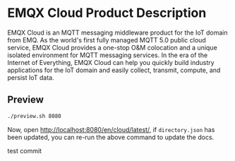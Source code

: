 # EMQX Cloud Product Description

EMQX Cloud is an MQTT messaging middleware product for the IoT domain from EMQ. As the world's first fully managed MQTT 5.0 public cloud service, EMQX Cloud provides a one-stop O&M colocation and a unique isolated environment for MQTT messaging services. In the era of the Internet of Everything, EMQX Cloud can help you quickly build industry applications for the IoT domain and easily collect, transmit, compute, and persist IoT data.

## Preview

```sh
./preview.sh 8080
```

Now, open <http://localhost:8080/en/cloud/latest/>, if `directory.json` has been updated, you can re-run the above command to update the docs.

test commit
